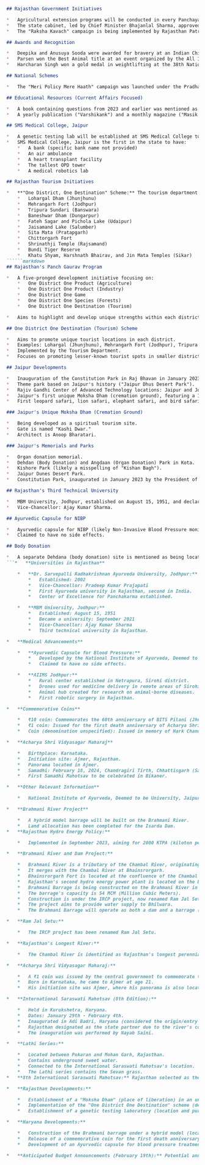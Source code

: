 ```markdown
## Rajasthan Government Initiatives

*   Agricultural extension programs will be conducted in every Panchayat from February 5th to March 31st.
*   The state cabinet, led by Chief Minister Bhajanlal Sharma, approved four policies.
*   The "Raksha Kavach" campaign is being implemented by Rajasthan Patrika (newspaper) for crime control.

## Awards and Recognition

*   Deepika and Anusuya Sooda were awarded for bravery at an Indian Child Welfare Council event in New Delhi.
*   Parsen won the Best Animal title at an event organized by the All India Marwari Horse Society.
*   Harcharan Singh won a gold medal in weightlifting at the 38th National Games.

## National Schemes

*   The "Meri Policy Mere Haath" campaign was launched under the Pradhan Mantri Fasal Bima Yojana (Prime Minister's Crop Insurance Scheme).

## Educational Resources (Current Affairs Focused)

*   A book containing questions from 2023 and earlier was mentioned as useful for upcoming exams. The number of relevant questions from this book was stated in relation to a past exam (7 out of 90 in the R.S. exam).
*   A yearly publication ("Varshikank") and a monthly magazine ("Masik Patrika") were recommended for current affairs preparation. The yearly publication contains over 3200 questions related to Rajasthan history, culture, and arts.

## SMS Medical College, Jaipur

*   A genetic testing lab will be established at SMS Medical College to detect genetic and rare diseases in the womb. This will allow for the early detection of conditions like color blindness and other rare diseases affecting physical or mental development.
*   SMS Medical College, Jaipur is the first in the state to have:
    *   A bank (specific bank name not provided)
    *   An air ambulance
    *   A heart transplant facility
    *   The tallest OPD tower
    *   A medical robotics lab

## Rajasthan Tourism Initiatives

*   **"One District, One Destination" Scheme:** The tourism department has launched this initiative to promote tourism in smaller districts. Selected locations include:
    *   Lohargal Dham (Jhunjhunu)
    *   Mehrangarh Fort (Jodhpur)
    *   Tripura Sundari (Banswara)
    *   Baneshwar Dham (Dungarpur)
    *   Fateh Sagar and Pichola Lake (Udaipur)
    *   Jaisamand Lake (Salumber)
    *   Sita Mata (Pratapgarh)
    *   Chittorgarh Fort
    *   Shrinathji Temple (Rajsamand)
    *   Bundi Tiger Reserve
    *   Khatu Shyam, Harshnath Bhairav, and Jin Mata Temples (Sikar)
``````markdown
## Rajasthan's Panch Gaurav Program

*   A five-pronged development initiative focusing on:
    *   One District One Product (Agriculture)
    *   One District One Product (Industry)
    *   One District One Game
    *   One District One Species (Forests)
    *   One District One Destination (Tourism)

*   Aims to highlight and develop unique strengths within each district of Rajasthan.

## One District One Destination (Tourism) Scheme

*   Aims to promote unique tourist locations in each district.
*   Examples: Lohargal (Jhunjhunu), Mehrangarh Fort (Jodhpur), Tripura Sundari (Banswara), Banaswar Dham (Dungarpur), Fateh Sagar and Pichola Lake (Udaipur), Jaisamand Lake (Salumber), Sita Mata (Pratapgarh), Chittorgarh Fort, Shrinathji Temple (Rajsamand), Bundi Tiger Reserve, Khatu Shyam, Harshnath Bhairav Temple, Jain temples (Sikar).
*   Implemented by the Tourism Department.
*   Focuses on promoting lesser-known tourist spots in smaller districts.

## Jaipur Developments

*   Inauguration of the Constitution Park in Raj Bhavan in January 2023 by the President.
*   Theme park based on Jaipur's history ("Jaipur Dhus Desert Park").
*   Rajiv Gandhi Center of Advanced Technology locations: Jaipur and Jodhpur.
*   Jaipur's first unique Moksha Dham (cremation ground), featuring a 120-foot-tall entrance, gardens, resting places, and a place for bathing with Ganges water, incorporating 16 rites of passage.
*   First leopard safari, lion safari, elephant safari, and bird safari in the state.

### Jaipur's Unique Moksha Dham (Cremation Ground)

*   Being developed as a spiritual tourism site.
*   Gate is named "Kashi Dwar."
*   Architect is Anoop Bharatari.

### Jaipur's Memorials and Parks

*   Organ donation memorial.
*   Dehdan (Body Donation) and Angdaan (Organ Donation) Park in Kota.
*   Kishore Park (likely a misspelling of "Kishan Bagh").
*   Jaipur Dunes Desert Park.
*   Constitution Park, inaugurated in January 2023 by the President of India, located in Raj Bhavan.

## Rajasthan's Third Technical University

*   MBM University, Jodhpur, established on August 15, 1951, and declared a university in September 2021.
*   Vice-Chancellor: Ajay Kumar Sharma.

## Ayurvedic Capsule for NIBP

*   Ayurvedic capsule for NIBP (likely Non-Invasive Blood Pressure monitoring) developed.
*   Claimed to have no side effects.

## Body Donation

*   A separate Dehdana (body donation) site is mentioned as being located in Udaipur.
```*   **Universities in Rajasthan**

    *   **Dr. Sarvepalli Radhakrishnan Ayurveda University, Jodhpur:**
        *   Established: 2002
        *   Vice-Chancellor: Pradeep Kumar Prajapati
        *   First Ayurveda university in Rajasthan, second in India.
        *   Center of Excellence for Panchakarma established.

    *   **MBM University, Jodhpur:**
        *   Established: August 15, 1951
        *   Became a university: September 2021
        *   Vice-Chancellor: Ajay Kumar Sharma
        *   Third technical university in Rajasthan.

*   **Medical Advancements**

    *   **Ayurvedic Capsule for Blood Pressure:**
        *   Developed by the National Institute of Ayurveda, Deemed to be University, Jaipur.
        *   Claimed to have no side effects.

    *   **AIIMS Jodhpur:**
        *   Rural center established in Netrapura, Sirohi district.
        *   Drones used for medicine delivery in remote areas of Sirohi.
        *   Animal hub created for research on animal-borne diseases.
        *   First robotic surgery in Rajasthan.

*   **Commemorative Coins**

    *   ₹10 coin: Commemorates the 60th anniversary of BITS Pilani (Jhunjhunu, Rajasthan).
    *   ₹1 coin: Issued for the first death anniversary of Acharya Shri Vidyasagar Maharaj.
    *   Coin (denomination unspecified): Issued in memory of Hark Chand Natha (Ajmer).

*   **Acharya Shri Vidyasagar Maharaj**

    *   Birthplace: Karnataka.
    *   Initiation site: Ajmer, Rajasthan.
    *   Panorama located in Ajmer.
    *   Samadhi: February 18, 2024, Chandragiri Tirth, Chhattisgarh (Sallekhana method).
    *   First Samadhi Mahotsav to be celebrated in Bikaner.

*   **Other Relevant Information**

    *   National Institute of Ayurveda, Deemed to be University, Jaipur is the nodal agency for Ayurveda manuscripts and historical evidence.

*   **Brahmani River Project**

    *   A hybrid model barrage will be built on the Brahmani River.
    *   Land allocation has been completed for the Isarda Dam.
*   **Rajasthan Hydro Energy Policy:**

    *   Implemented in September 2023, aiming for 2000 KTPA (kiloton per annum) energy production by 2030.

*   **Brahmani River and Dam Project:**

    *   Brahmani River is a tributary of the Chambal River, originating near Chittorgarh.
    *   It merges with the Chambal River at Bhainsrorgarh.
    *   Bhainsrorgarh Fort is located at the confluence of the Chambal and Brahmani rivers.
    *   Rajasthan's second hydro energy power plant is located on the Brahmani River in Chittorgarh, near Haripura.
    *   Brahmani Barrage is being constructed on the Brahmani River in Bhilwara, Rajasthan.
    *   The barrage's capacity is 54 MCM (Million Cubic Meters).
    *   Construction is under the IRCP project, now renamed Ram Jal Setu (Ram Sat Ram Jal Setu).
    *   The project aims to provide water supply to Bhilwara.
    *   The Brahmani Barrage will operate as both a dam and a barrage (hybrid model).

*   **Ram Jal Setu:**

    *   The IRCP project has been renamed Ram Jal Setu.

*   **Rajasthan's Longest River:**

    *   The Chambal River is identified as Rajasthan's longest perennial river.

*   **Acharya Shri Vidyasagar Maharaj:**

    *   A ₹1 coin was issued by the central government to commemorate the first death anniversary.
    *   Born in Karnataka, he came to Ajmer at age 21.
    *   His initiation site was Ajmer, where his panorama is also located.

*   **International Saraswati Mahotsav (8th Edition):**

    *   Held in Kurukshetra, Haryana.
    *   Dates: January 29th - February 4th.
    *   Inaugurated in Adi Badri, Haryana (considered the origin/entry point of the Saraswati River in Haryana).
    *   Rajasthan designated as the state partner due to the river's connection to the state. The festival focuses on the revival of the Saraswati River, flowing from Adi Badri towards Rajasthan.
    *   The inauguration was performed by Nayab Saini.

*   **Lathi Series:**

    *   Located between Pokaran and Mohan Garh, Rajasthan.
    *   Contains underground sweet water.
    *   Connected to the International Saraswati Mahotsav's location.
    *   The Lathi series contains the Sevan grass.
*   **8th International Saraswati Mahotsav:** Rajasthan selected as the state partner. The festival was held in Kurukshetra, Haryana, and focused on the Saraswati River revival. The event ran from January 29th to February 4th.

*   **Rajasthan Developments:**

    *   Establishment of a "Moksha Dham" (place of liberation) in an unspecified district.
    *   Implementation of the "One District One Destination" scheme (details unspecified).
    *   Establishment of a genetic testing laboratory (location and purpose unspecified).

*   **Haryana Developments:**

    *   Construction of the Brahmani barrage under a hybrid model (location and specifics unspecified).
    *   Release of a commemorative coin for the first death anniversary of Acharya Shri Vidyasagar Maharaj (denomination unspecified).
    *   Development of an Ayurvedic capsule for blood pressure treatment by a state institute (institute name unspecified).

*   **Anticipated Budget Announcements (February 19th):** Potential announcements include recruitment notifications for Patwari, Police Constable, and other third-grade positions.
